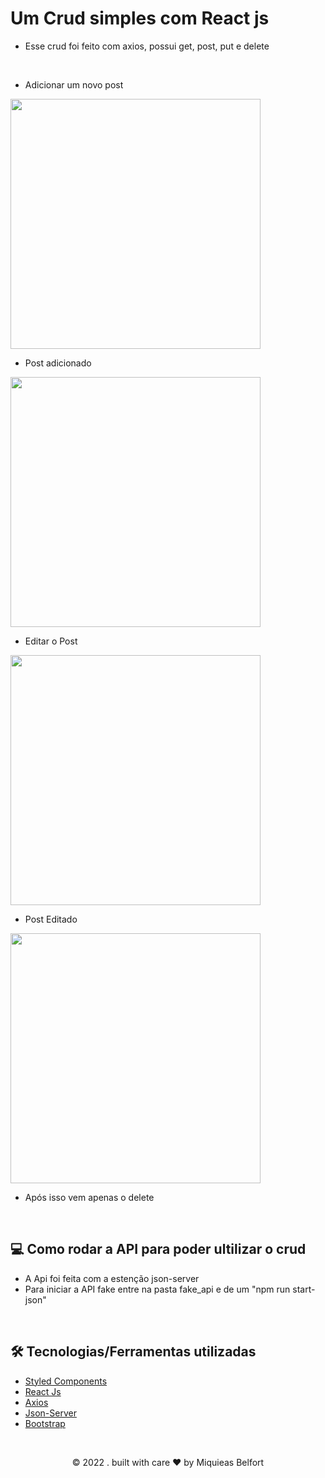 # Um Crud simples com React js 
* Esse crud foi feito com axios, possui get, post, put e delete

&nbsp;

* Adicionar um novo post
<div aling="center">
  <img src="https://user-images.githubusercontent.com/79981066/156882896-801804be-925a-4cbc-80a1-f014cfbec79d.jpeg" width="400px">
</div> 

* Post adicionado
<div aling="center"> 
  <img src="https://user-images.githubusercontent.com/79981066/156882907-1b89cf59-a6fc-4923-9468-5c36cdd81584.jpeg" width="400px">
</div>

* Editar o Post
<div aling="center"> 
  <img src="https://user-images.githubusercontent.com/79981066/156882911-1084665e-44eb-4ac9-b491-b66b7b15d72e.jpeg" width="400px">
</div>

* Post Editado
<div aling="center">  
  <img src="https://user-images.githubusercontent.com/79981066/156882914-d26ec7d1-b07e-49a0-abc7-70db8568106e.jpeg" width="400px">
</div>

* Após isso vem apenas o delete

&nbsp;

## 💻 Como rodar a API para poder ultilizar o crud
* A Api foi feita com a estenção json-server
* Para iniciar a API fake entre na pasta fake_api e de um "npm run start-json"

&nbsp;

## 🛠️ Tecnologias/Ferramentas utilizadas

* [Styled Components](https://styled-components.com/)
* [React Js](https://reactjs.org/)
* [Axios](https://axios-http.com/docs/intro)
* [Json-Server](https://www.npmjs.com/package/json-server)
* [Bootstrap](https://getbootstrap.com/)

&nbsp;

<p align="center">© 2022 . built with care ♥ by Miquieas Belfort</p>
